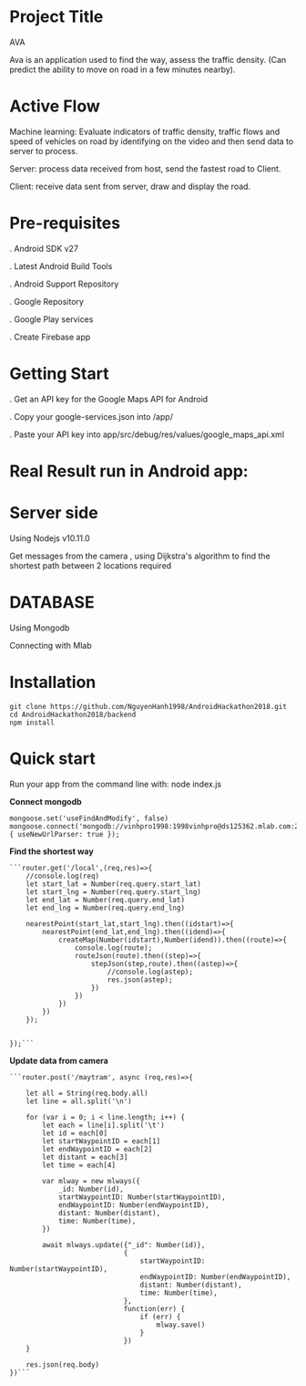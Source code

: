 # Project Title
AVA

Ava is an application used to find the way, assess the traffic density.
(Can predict the ability to move on road in a few minutes nearby).
# Active Flow
Machine learning: Evaluate indicators of traffic density, traffic flows and speed of vehicles on road by identifying on the video and then send data to server to process.

Server: process data received from host, send the fastest road to Client.

Client: receive data sent from server, draw and display the road.
# Pre-requisites
. Android SDK v27

. Latest Android Build Tools

. Android Support Repository

. Google Repository

. Google Play services

. Create Firebase app
# Getting Start
. Get an API key for the Google Maps API for Android

. Copy your google-services.json into /app/

. Paste your API key into app/src/debug/res/values/google_maps_api.xml
# Real Result run in Android app:


# Server side 
Using Nodejs v10.11.0

Get messages from the camera , using Dijkstra's algorithm to find the shortest path between 2 locations required 

# DATABASE
Using Mongodb

Connecting with Mlab

# Installation
    
    git clone https://github.com/NguyenHanh1998/AndroidHackathon2018.git
    cd AndroidHackathon2018/backend
    npm install

# Quick start
    
Run your app from the command line with:
    node index.js

**Connect mongodb**
    
    mongoose.set('useFindAndModify', false)
    mongoose.connect('mongodb://vinhpro1998:1998vinhpro@ds125362.mlab.com:25362/vinhnodb',{ useNewUrlParser: true });

**Find the shortest way**
    
    ```router.get('/local',(req,res)=>{
        //console.log(req)
        let start_lat = Number(req.query.start_lat)
        let start_lng = Number(req.query.start_lng)
        let end_lat = Number(req.query.end_lat)
        let end_lng = Number(req.query.end_lng)

        nearestPoint(start_lat,start_lng).then((idstart)=>{
            nearestPoint(end_lat,end_lng).then((idend)=>{
                createMap(Number(idstart),Number(idend)).then((route)=>{ 
                    console.log(route);
                    routeJson(route).then((step)=>{
                        stepJson(step,route).then((astep)=>{
                            //console.log(astep);
                            res.json(astep);
                        })                    
                    }) 
                })
            })
        });    

        
    });```


**Update data from camera**

    ```router.post('/maytram', async (req,res)=>{

        let all = String(req.body.all)
        let line = all.split('\n')

        for (var i = 0; i < line.length; i++) {
            let each = line[i].split('\t')
            let id = each[0]
            let startWaypointID = each[1]
            let endWaypointID = each[2]
            let distant = each[3]
            let time = each[4]

            var mlway = new mlways({
                _id: Number(id),
                startWaypointID: Number(startWaypointID),
                endWaypointID: Number(endWaypointID),
                distant: Number(distant),
                time: Number(time),
            })

            await mlways.update({"_id": Number(id)},
                                {
                                    startWaypointID: Number(startWaypointID),
                                    endWaypointID: Number(endWaypointID),
                                    distant: Number(distant),
                                    time: Number(time),
                                }, 
                                function(err) {
                                    if (err) {
                                        mlway.save()
                                    }
                                })
        }

        res.json(req.body)
    })```


